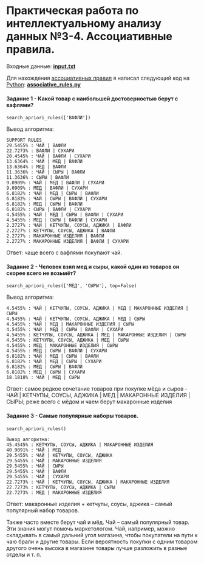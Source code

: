 # Практическая работа по интеллектуальному анализу данных №3-4. Ассоциативные правила.

Входные данные: [**input.txt**](input.txt)

Для нахождения [ассоциативных правил](https://habr.com/ru/company/ods/blog/353502/) я написал следующий код на [Python](https://www.python.org/): [**associative_rules.py**](associative_rules.py)

#### Задание 1 - Какой товар с наибольшей достоверностью берут с вафлями?
`search_apriori_rules(['ВАФЛИ'])`

Вывод алгоритма:
```
SUPPORT RULES
29.5455% : ЧАЙ | ВАФЛИ
22.7273% : ВАФЛИ | СУХАРИ
20.4545% : ЧАЙ | ВАФЛИ | СУХАРИ
13.6364% : ЧАЙ | МЕД | ВАФЛИ
13.6364% : МЕД | ВАФЛИ
11.3636% : ЧАЙ | СЫРЫ | ВАФЛИ
11.3636% : СЫРЫ | ВАФЛИ
9.0909% : ЧАЙ | МЕД | ВАФЛИ | СУХАРИ
9.0909% : МЕД | ВАФЛИ | СУХАРИ
6.8182% : ЧАЙ | МЕД | СЫРЫ | ВАФЛИ
6.8182% : ЧАЙ | СЫРЫ | ВАФЛИ | СУХАРИ
6.8182% : МЕД | СЫРЫ | ВАФЛИ
6.8182% : СЫРЫ | ВАФЛИ | СУХАРИ
4.5455% : ЧАЙ | МЕД | СЫРЫ | ВАФЛИ | СУХАРИ
4.5455% : МЕД | СЫРЫ | ВАФЛИ | СУХАРИ
2.2727% : ЧАЙ | КЕТЧУПЫ, СОУСЫ, АДЖИКА | ВАФЛИ
2.2727% : КЕТЧУПЫ, СОУСЫ, АДЖИКА | ВАФЛИ
2.2727% : МАКАРОННЫЕ ИЗДЕЛИЯ | ВАФЛИ
2.2727% : МАКАРОННЫЕ ИЗДЕЛИЯ | ВАФЛИ | СУХАРИ
```

Ответ: чаще всего с вафлями покупают чай.

#### Задание 2 - Человек взял мед и сыры, какой один из товаров он скорее всего не возьмёт?

`search_apriori_rules(['МЕД', 'СЫРЫ'], top=False)`

Вывод алгоритма:
```
4.5455% : ЧАЙ | КЕТЧУПЫ, СОУСЫ, АДЖИКА | МЕД | МАКАРОННЫЕ ИЗДЕЛИЯ | СЫРЫ
4.5455% : ЧАЙ | КЕТЧУПЫ, СОУСЫ, АДЖИКА | МЕД | СЫРЫ
4.5455% : ЧАЙ | МЕД | МАКАРОННЫЕ ИЗДЕЛИЯ | СЫРЫ
4.5455% : ЧАЙ | МЕД | СЫРЫ | ВАФЛИ | СУХАРИ
4.5455% : КЕТЧУПЫ, СОУСЫ, АДЖИКА | МЕД | МАКАРОННЫЕ ИЗДЕЛИЯ | СЫРЫ
4.5455% : КЕТЧУПЫ, СОУСЫ, АДЖИКА | МЕД | СЫРЫ
4.5455% : МЕД | МАКАРОННЫЕ ИЗДЕЛИЯ | СЫРЫ
4.5455% : МЕД | СЫРЫ | ВАФЛИ | СУХАРИ
6.8182% : ЧАЙ | МЕД | СЫРЫ | ВАФЛИ
6.8182% : ЧАЙ | МЕД | СЫРЫ | СУХАРИ
6.8182% : МЕД | СЫРЫ | ВАФЛИ
6.8182% : МЕД | СЫРЫ | СУХАРИ
18.1818% : ЧАЙ | МЕД | СЫРЫ
```
Ответ: самое редкое сочетание товаров при покупке мёда и сыров - ЧАЙ | КЕТЧУПЫ, СОУСЫ, АДЖИКА | МЕД | МАКАРОННЫЕ ИЗДЕЛИЯ | СЫРЫ; реже всего с мёдом и чаем берут макаронные изделия

#### Задание 3 - Самые популярные наборы товаров.
`search_apriori_rules()`

```
Вывод алгоритма:
45.4545% : КЕТЧУПЫ, СОУСЫ, АДЖИКА | МАКАРОННЫЕ ИЗДЕЛИЯ
40.9091% : ЧАЙ | МЕД
29.5455% : ЧАЙ | КЕТЧУПЫ, СОУСЫ, АДЖИКА
29.5455% : ЧАЙ | МАКАРОННЫЕ ИЗДЕЛИЯ
29.5455% : ЧАЙ | СЫРЫ
29.5455% : ЧАЙ | ВАФЛИ
29.5455% : ЧАЙ | СУХАРИ
22.7273% : ЧАЙ | КЕТЧУПЫ, СОУСЫ, АДЖИКА | МАКАРОННЫЕ ИЗДЕЛИЯ
22.7273% : КЕТЧУПЫ, СОУСЫ, АДЖИКА | СЫРЫ
22.7273% : МЕД | МАКАРОННЫЕ ИЗДЕЛИЯ
```

Ответ: макаронные изделия + кетчупы, соусы, аджика – самый популярный набор товаров.

Также часто вместе берут чай и мёд. Чай – самый популярный товар. Эти знания могут помочь маркетологом. Чай, например, можно складывать в самый дальний угол магазина, чтобы покупатели на пути к чаю брали и другие товары. Если вероятность покупки с одним товаром другого очень высока в магазине товары лучше разложить в разные отделы и т. п.